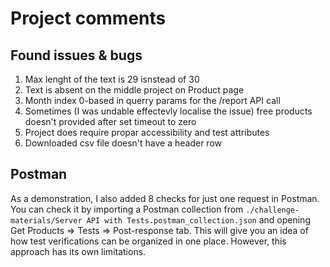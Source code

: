 # Project comments

## Found issues & bugs

1. Max lenght of the text is 29 isnstead of 30
1. Text is absent on the middle project on Product page
1. Month index 0-based in querry params for the /report API call
1. Sometimes (I was undable effectevly localise the issue) free products doesn't provided after set timeout to zero
1. Project does require propar accessibility and test attributes
1. Downloaded csv file doesn't have a header row

## Postman

As a demonstration, I also added 8 checks for just one request in Postman. You can check it by importing
a Postman collection from `./challenge-materials/Server API with Tests.postman_collection.json` and opening
Get Products => Tests => Post-response tab. This will give you an idea of how test verifications can be organized
in one place. However, this approach has its own limitations.
